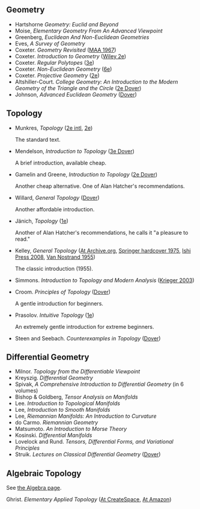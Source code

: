 
## Geometry

- Hartshorne *Geometry: Euclid and Beyond*
- Moise, *Elementary Geometry From An Advanced Viewpoint*
- Greenberg, *Euclidean And Non-Euclidean Geometries*
- Eves, *A Survey of Geometry*
- Coxeter. *Geometry Revisited* ([MAA 1967](https://smile.amazon.com/dp/0883856190/))
- Coxeter. *Introduction to Geometry* ([Wiley 2e](https://smile.amazon.com/dp/0471504580/))
- Coxeter. *Regular Polytopes* ([3e](https://smile.amazon.com/Regular-Polytopes-H-S-Coxeter/dp/0486614808/))
- Coxeter. *Non-Euclidean Geometry* ([6e](https://smile.amazon.com/dp/0883855224/))
- Coxeter. *Projective Geometry* ([2e](https://smile.amazon.com/dp/0387406239/))
- Altshiller-Court. *College Geometry: An Introduction to the Modern Geometry of the Triangle and the Circle* ([2e Dover](https://smile.amazon.com/dp/0486458059/))
- Johnson, *Advanced Euclidean Geometry* ([Dover](https://smile.amazon.com/dp/0486462374/))

## Topology

- Munkres, *Topology* ([2e intl](https://smile.amazon.com/dp/8120320468), [2e](https://smile.amazon.com/dp/B004DX5K5K))

  The standard text.

- Mendelson, *Introduction to Topology* ([3e Dover](https://smile.amazon.com/dp/0486663523))

  A brief introduction, available cheap.

- Gamelin and Greene, *Introduction to Topology* ([2e Dover](https://smile.amazon.com/dp/0486406806))

  Another cheap alternative. One of Alan Hatcher's recommendations.

- Willard, *General Topology* ([Dover](https://smile.amazon.com/dp/0486434796))

  Another affordable introduction.

- Jänich, *Topology* ([1e](https://smile.amazon.com/dp/0387908927))

  Another of Alan Hatcher's recommendations, he calls it "a pleasure to read."

- Kelley, *General Topology* ([At Archive.org](https://archive.org/details/GeneralTopology), [Springer hardcover 1975](https://www.amazon.com/dp/0387901256), [Ishi Press 2008](https://smile.amazon.com/dp/0923891552), [Van Nostrand 1955](https://smile.amazon.com/dp/B00462BLBA))

  The classic introduction (1955).

- Simmons. *Introduction to Topology and Modern Analysis* ([Krieger 2003](https://smile.amazon.com/dp/1575242389))

- Croom. *Principles of Topology* ([Dover](https://smile.amazon.com/dp/0486801543))

  A gentle introduction for beginners.

- Prasolov. *Intuitive Topology* ([1e](https://smile.amazon.com/Intuitive-Topology-Mathematical-World-Vol/dp/0821803565))

  An extremely gentle introduction for extreme beginners.

- Steen and Seebach. *Counterexamples in Topology* ([Dover](https://smile.amazon.com/dp/048668735X))

## Differential Geometry

- Milnor. *Topology from the Differentiable Viewpoint*
- Kreyszig. *Differential Geometry*
- Spivak, *A Comprehensive Introduction to Differential Geometry* (in 6 volumes)
- Bishop & Goldberg, *Tensor Analysis on Manifolds*
- Lee. *Introduction to Topological Manifolds*
- Lee, *Introduction to Smooth Manifolds*
- Lee, *Riemannian Manifolds: An Introduction to Curvature*
- do Carmo. *Riemannian Geometry*
- Matsumoto. *An Introduction to Morse Theory*
- Kosinski. *Differential Manifolds*
- Lovelock and Rund. *Tensors, Differential Forms, and Variational Principles*
- Struik. *Lectures on Classical Differential Geometry* ([Dover](https://www.amazon.com/dp/0486656098))

## Algebraic Topology

See [the Algebra page](Algebra.md#algebraic-topology).

Ghrist. *Elementary Applied Topology* ([At CreateSpace](https://www.createspace.com/4978477), [At Amazon](https://smile.amazon.com/dp/1502880857))
